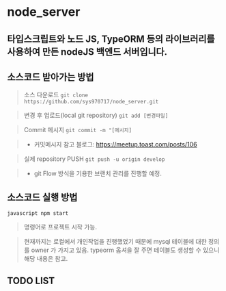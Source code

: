 # node_server

 타입스크립트와 노드 JS, TypeORM 등의 라이브러리를 사용하여 만든 nodeJS 백엔드 서버입니다.
--- 

> 
## 소스코드 받아가는 방법
> 소스 다운로드 ```git clone https://github.com/sys970717/node_server.git```

> 변경 후 업로드(local git repository) ``` git add [변경파일] ```

> Commit 메시지 ``` git commit -m "[메시지] ``` 

> - 커밋메시지 참고 블로그: https://meetup.toast.com/posts/106

> 실제 repository PUSH ``` git push -u origin develop ```

> - git Flow 방식을 기용한 브랜치 관리를 진행할 예정.

## 소스코드 실행 방법

> 
```javascript npm start ```
> 명령어로 프로젝트 시작 가능.

> 현재까지는 로컬에서 개인작업을 진행했었기 때문에 mysql 테이블에 대한 정의를 owner 가 가지고 있음. typeorm 옵셔을 잘 주면 테이블도 생성할 수 있으니 해당 내용은 참고.

> 

## TODO LIST



